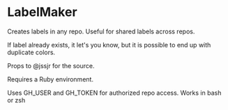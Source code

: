 # LabelMaker
Creates labels in any repo. Useful for shared labels across repos.

If label already exists, it let's you know, but it is possible to end up with duplicate colors.

Props to @jssjr for the source. 

Requires a Ruby environment. 

Uses GH_USER and GH_TOKEN for authorized repo access. Works in bash or zsh
